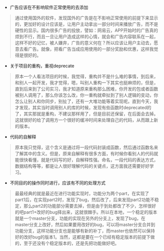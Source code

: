- 广告应该在不影响软件正常使用的去添加
> 通过使用国外的软件，发现国外的广告是在不影响正常使用的前提下来显示的，更加好的设计应该是，让用户主动拿出一部分时间来播放广告，而不是硬性的显示。国内很多广告的投放，譬如：网易云，APP开始时的广告真的烦到不行，而且一旦让用户造成这样的心情，就会和广告内容联系在一起，这样不好的记忆，被人嫌弃，广告的意义何在？所以应该让用户主动去，愿意去看广告。就像，把看广告当成应用使用的一部分奖励和优惠，这样我觉得是很好的。

- 关于项目的重构，重视deprecate
> 原本一个人看法项目的时候，我觉得，重构并不是什么难的事情，到后来，和别人一起开发，我才觉得，嗯，叫别人重构一下其实也挺麻烦的，但是，直到后来到了公司实习，我才知道原来重构那么困难，你开发的包或者函数被别人调用了，那么你该怎么改，你一重构就牵扯到了别人逻辑的变动，你怎么让别人和你同步，别扯了，还有一大堆功能等着实现呢。直到今天，我才发现，其实当时调用别人的库的时候，发现有些函数时deprecated的了，其实那就是重构，不建议那样用了，但是目前还保留，在后面会去掉。这就很好的给了调用方一个很好的缓冲时间来处理自己的代码，从而跟上新的版本。

- 代码的自解释
> 原本我只觉得，这个含义是通过将一段代码封装成函数，然后通过函数名来了解其中的含义。但是，原来自解释有很多方面，有时候你看别人的代码就能很快看懂，就是代码写的好，自解释性强。命名，一段代码的表达方式，数据结构等等，都是让人很好理解代码的关键点，这方面我还需要好好学习。

- 不同目的的操作同时进行，应该有不同的处理方式
> 最最经典的就是最近在进行功能实现时，功能分为两个part，在实现了part1后，在实现part2时，发现了bug，然后改了，后来发现part2功能不稳定，那么part2的功能部分需要去掉，但是由于到处都改了不少，怎样很好的吧part1+改好的bug择出来，这就很棘手。所以在本地，一个稳定的版本就是一个master分支，功能的实现在另外的分支上，发现了bug，在master分支上改好，然后如果要用改好的bug，可以将master分支合并到功能分支，这样功能分支也是能够有新的补丁，而master也依然可以保持好的改好bug的版本1。当然，这都是要在一个已经有稳定版本的前提下做的，至于还没有个稳定版本的，还是先把功能做好吧。